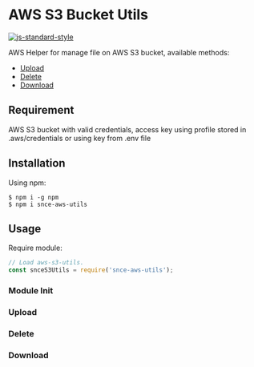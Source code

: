 # AWS S3 Bucket Utils

[![js-standard-style](https://img.shields.io/badge/code%20style-standard-brightgreen.svg?style=flat)](http://standardjs.com/)

AWS Helper for manage file on AWS S3 bucket, available methods:
- [Upload](#upload)
- [Delete](#delete)
- [Download](#download)


## Requirement 

AWS S3 bucket with valid credentials, access key using profile stored in .aws/credentials or using key from .env file

## Installation

Using npm:
```shell
$ npm i -g npm
$ npm i snce-aws-utils
```

## Usage

Require module:
```js
// Load aws-s3-utils.
const snceS3Utils = require('snce-aws-utils');
```

### Module Init



### <a name="upload"></a>Upload


### <a name="delete"></a>Delete


### <a name="download"></a>Download




